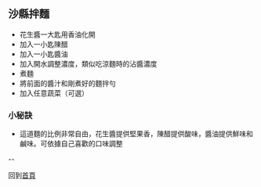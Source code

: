 ## 沙縣拌麵

- 花生醬一大匙用香油化開
- 加入一小匙陳醋
- 加入一小匙醬油
- 加入開水調整濃度，類似吃涼麵時的沾醬濃度
- 煮麵
- 將前面的醬汁和剛煮好的麵拌勻
- 加入任意蔬菜（可選）

### 小秘訣
- 這道麵的比例非常自由，花生醬提供堅果香，陳醋提供酸味，醬油提供鮮味和鹹味。可依據自己喜歡的口味調整

--

回到[首頁](index.md)
